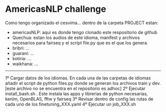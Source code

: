 # AmericasNLP challenge

Como tengo organizado el cesvima... dentro de la carpeta PROJECT estan: 
- americasNLP: aqui es donde tengo clonado este respositorio de github
- Quechua: estan los audios de este idioma, manifest y archivos necesarios para fairseq y el script file.py que es el que los genera. 
- bribri: ...
- guarani: ...
- kotiria: ...
- waikhana: ...

------------------------------------------------------------------------------------------------------------

1º Cargar datos de los idiomas. En cada una de las carpetas de idiomas añadir el script de python files.py donde se generan los archivos train y dev. [este archivo no se encuentra en el repositorio es adhoc] 
2º Ejecutar install_bash.sh . Este instala las apps y librerias de python necesarias, kenlm, OpenBLAS, fftw y fairseq 
3º Revisar dentro de config las rutas de cada uno de los finetuning_XXX.yaml
4º Ejecutar un job_XXX.sh 

